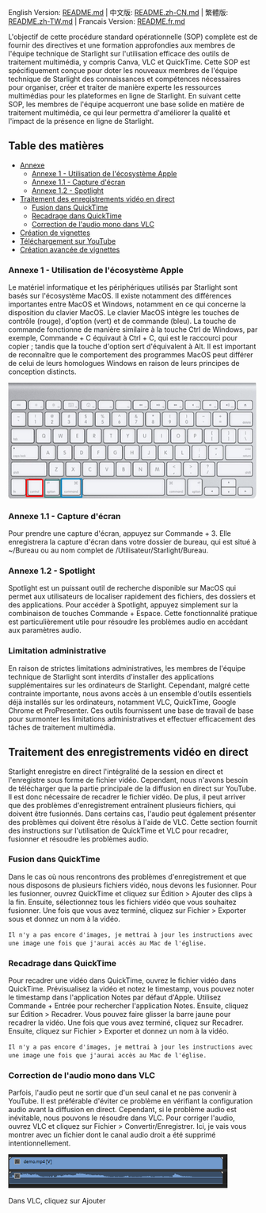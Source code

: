 English Version: [README.md](README.md) |
中文版: [README.zh-CN.md](README.zh-CN.md) |
繁體版: [README.zh-TW.md](README.zh-TW.md) | 
Francais Version: [README.fr.md](README.fr.md)

L'objectif de cette procédure standard opérationnelle (SOP) complète est de fournir des directives et une formation approfondies aux membres de l'équipe technique de Starlight sur l'utilisation efficace des outils de traitement multimédia, y compris Canva, VLC et QuickTime. Cette SOP est spécifiquement conçue pour doter les nouveaux membres de l'équipe technique de Starlight des connaissances et compétences nécessaires pour organiser, créer et traiter de manière experte les ressources multimédias pour les plateformes en ligne de Starlight. En suivant cette SOP, les membres de l'équipe acquerront une base solide en matière de traitement multimédia, ce qui leur permettra d'améliorer la qualité et l'impact de la présence en ligne de Starlight.

## Table des matières
- [Annexe](#annexe-1---utilisation-de-l'écosystème-apple)
    - [Annexe 1 - Utilisation de l'écosystème Apple](#annexe-1---utilisation-de-l'écosystème-apple)
    - [Annexe 1.1 - Capture d'écran](#annexe-11---capture-d'écran)
    - [Annexe 1.2 - Spotlight](#annexe-12---spotlight)
- [Traitement des enregistrements vidéo en direct](#traitement-des-enregistrements-vidéo-en-direct)
    - [Fusion dans QuickTime](#fusion-dans-quicktime)
    - [Recadrage dans QuickTime](#recadrage-dans-quicktime)
    - [Correction de l'audio mono dans VLC](#correction-de-l'audio-mono-dans-vlc)
- [Création de vignettes](#création-de-vignettes)
- [Téléchargement sur YouTube](#téléchargement-sur-youtube)
- [Création avancée de vignettes](#création-avancée-de-vignettes)


### Annexe 1 - Utilisation de l'écosystème Apple

Le matériel informatique et les périphériques utilisés par Starlight sont basés sur l'écosystème MacOS. Il existe notamment des différences importantes entre MacOS et Windows, notamment en ce qui concerne la disposition du clavier MacOS. Le clavier MacOS intègre les touches de contrôle (rouge), d'option (vert) et de commande (bleu). La touche de commande fonctionne de manière similaire à la touche Ctrl de Windows, par exemple, Commande + C équivaut à Ctrl + C, qui est le raccourci pour copier ; tandis que la touche d'option sert d'équivalent à Alt. Il est important de reconnaître que le comportement des programmes MacOS peut différer de celui de leurs homologues Windows en raison de leurs principes de conception distincts.

![](assets/2024-01-11-22-46-35.png)

### Annexe 1.1 - Capture d'écran

Pour prendre une capture d'écran, appuyez sur Commande + 3. Elle enregistrera la capture d'écran dans votre dossier de bureau, qui est situé à ~/Bureau ou au nom complet de /Utilisateur/Starlight/Bureau.

### Annexe 1.2 - Spotlight
Spotlight est un puissant outil de recherche disponible sur MacOS qui permet aux utilisateurs de localiser rapidement des fichiers, des dossiers et des applications. Pour accéder à Spotlight, appuyez simplement sur la combinaison de touches Commande + Espace. Cette fonctionnalité pratique est particulièrement utile pour résoudre les problèmes audio en accédant aux paramètres audio.

### Limitation administrative

En raison de strictes limitations administratives, les membres de l'équipe technique de Starlight sont interdits d'installer des applications supplémentaires sur les ordinateurs de Starlight. Cependant, malgré cette contrainte importante, nous avons accès à un ensemble d'outils essentiels déjà installés sur les ordinateurs, notamment VLC, QuickTime, Google Chrome et ProPresenter. Ces outils fournissent une base de travail de base pour surmonter les limitations administratives et effectuer efficacement des tâches de traitement multimédia.

## Traitement des enregistrements vidéo en direct

Starlight enregistre en direct l'intégralité de la session en direct et l'enregistre sous forme de fichier vidéo. Cependant, nous n'avons besoin de télécharger que la partie principale de la diffusion en direct sur YouTube. Il est donc nécessaire de recadrer le fichier vidéo. De plus, il peut arriver que des problèmes d'enregistrement entraînent plusieurs fichiers, qui doivent être fusionnés. Dans certains cas, l'audio peut également présenter des problèmes qui doivent être résolus à l'aide de VLC. Cette section fournit des instructions sur l'utilisation de QuickTime et VLC pour recadrer, fusionner et résoudre les problèmes audio.

### Fusion dans QuickTime

Dans le cas où nous rencontrons des problèmes d'enregistrement et que nous disposons de plusieurs fichiers vidéo, nous devons les fusionner. Pour les fusionner, ouvrez QuickTime et cliquez sur Édition > Ajouter des clips à la fin. Ensuite, sélectionnez tous les fichiers vidéo que vous souhaitez fusionner. Une fois que vous avez terminé, cliquez sur Fichier > Exporter sous et donnez un nom à la vidéo.

`Il n'y a pas encore d'images, je mettrai à jour les instructions avec une image une fois que j'aurai accès au Mac de l'église.`

### Recadrage dans QuickTime

Pour recadrer une vidéo dans QuickTime, ouvrez le fichier vidéo dans QuickTime. Prévisualisez la vidéo et notez le timestamp, vous pouvez noter le timestamp dans l'application Notes par défaut d'Apple. Utilisez Commande + Entrée pour rechercher l'application Notes. Ensuite, cliquez sur Édition > Recadrer. Vous pouvez faire glisser la barre jaune pour recadrer la vidéo. Une fois que vous avez terminé, cliquez sur Recadrer. Ensuite, cliquez sur Fichier > Exporter et donnez un nom à la vidéo.

`Il n'y a pas encore d'images, je mettrai à jour les instructions avec une image une fois que j'aurai accès au Mac de l'église.`

### Correction de l'audio mono dans VLC

Parfois, l'audio peut ne sortir que d'un seul canal et ne pas convenir à YouTube. Il est préférable d'éviter ce problème en vérifiant la configuration audio avant la diffusion en direct. Cependant, si le problème audio est inévitable, nous pouvons le résoudre dans VLC. Pour corriger l'audio, ouvrez VLC et cliquez sur Fichier > Convertir/Enregistrer. Ici, je vais vous montrer avec un fichier dont le canal audio droit a été supprimé intentionnellement.

![](assets/2024-01-20-23-58-08.png)

Dans VLC, cliquez sur Ajouter